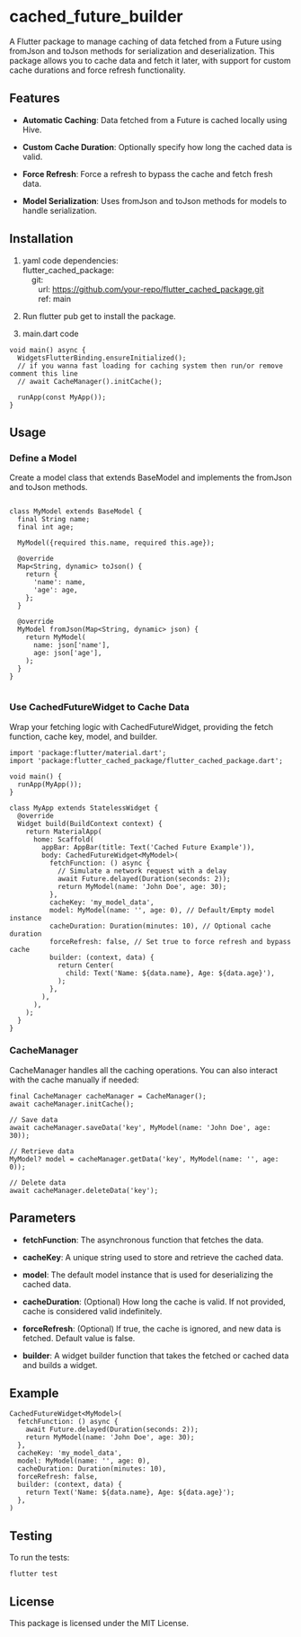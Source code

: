 cached_future_builder
========================

A Flutter package to manage caching of data fetched from a Future using fromJson and toJson methods for serialization and deserialization. This package allows you to cache data and fetch it later, with support for custom cache durations and force refresh functionality.

Features
--------

*   **Automatic Caching**: Data fetched from a Future is cached locally using Hive.
    
*   **Custom Cache Duration**: Optionally specify how long the cached data is valid.
    
*   **Force Refresh**: Force a refresh to bypass the cache and fetch fresh data.
    
*   **Model Serialization**: Uses fromJson and toJson methods for models to handle serialization.
    

Installation
------------

1.  yaml code 
    dependencies:                       
        flutter_cached_package:
        <br/>
        &nbsp;&nbsp;&nbsp;   git:  
        &nbsp;&nbsp;&nbsp;&nbsp;&nbsp;&nbsp;       url: https://github.com/your-repo/flutter_cached_package.git
    <br/>&nbsp;&nbsp;&nbsp;&nbsp;&nbsp;&nbsp;&nbsp;ref: main
    
2.  Run flutter pub get to install the package.
    
3.  main.dart code
```
void main() async {
  WidgetsFlutterBinding.ensureInitialized();
  // if you wanna fast loading for caching system then run/or remove comment this line
  // await CacheManager().initCache();

  runApp(const MyApp());
}
  ```
  

Usage
-----

### Define a Model

Create a model class that extends BaseModel and implements the fromJson and toJson methods.

```

class MyModel extends BaseModel {
  final String name;
  final int age;

  MyModel({required this.name, required this.age});

  @override
  Map<String, dynamic> toJson() {
    return {
      'name': name,
      'age': age,
    };
  }

  @override
  MyModel fromJson(Map<String, dynamic> json) {
    return MyModel(
      name: json['name'],
      age: json['age'],
    );
  }
}


```

### Use CachedFutureWidget to Cache Data

Wrap your fetching logic with CachedFutureWidget, providing the fetch function, cache key, model, and builder.

```
import 'package:flutter/material.dart';
import 'package:flutter_cached_package/flutter_cached_package.dart';

void main() {
  runApp(MyApp());
}

class MyApp extends StatelessWidget {
  @override
  Widget build(BuildContext context) {
    return MaterialApp(
      home: Scaffold(
        appBar: AppBar(title: Text('Cached Future Example')),
        body: CachedFutureWidget<MyModel>(
          fetchFunction: () async {
            // Simulate a network request with a delay
            await Future.delayed(Duration(seconds: 2));
            return MyModel(name: 'John Doe', age: 30);
          },
          cacheKey: 'my_model_data',
          model: MyModel(name: '', age: 0), // Default/Empty model instance
          cacheDuration: Duration(minutes: 10), // Optional cache duration
          forceRefresh: false, // Set true to force refresh and bypass cache
          builder: (context, data) {
            return Center(
              child: Text('Name: ${data.name}, Age: ${data.age}'),
            );
          },
        ),
      ),
    );
  }
}

```

### CacheManager

CacheManager handles all the caching operations. You can also interact with the cache manually if needed:
```
final CacheManager cacheManager = CacheManager();
await cacheManager.initCache();

// Save data
await cacheManager.saveData('key', MyModel(name: 'John Doe', age: 30));

// Retrieve data
MyModel? model = cacheManager.getData('key', MyModel(name: '', age: 0));

// Delete data
await cacheManager.deleteData('key');

```
Parameters
----------

*   **fetchFunction**: The asynchronous function that fetches the data.
    
*   **cacheKey**: A unique string used to store and retrieve the cached data.
    
*   **model**: The default model instance that is used for deserializing the cached data.
    
*   **cacheDuration**: (Optional) How long the cache is valid. If not provided, cache is considered valid indefinitely.
    
*   **forceRefresh**: (Optional) If true, the cache is ignored, and new data is fetched. Default value is false.
    
*   **builder**: A widget builder function that takes the fetched or cached data and builds a widget.
    

Example
-------
```
CachedFutureWidget<MyModel>(
  fetchFunction: () async {
    await Future.delayed(Duration(seconds: 2));
    return MyModel(name: 'John Doe', age: 30);
  },
  cacheKey: 'my_model_data',
  model: MyModel(name: '', age: 0),
  cacheDuration: Duration(minutes: 10),
  forceRefresh: false,
  builder: (context, data) {
    return Text('Name: ${data.name}, Age: ${data.age}');
  },
)

```

Testing
-------

To run the tests:

```
flutter test
```

License
-------

This package is licensed under the MIT License.